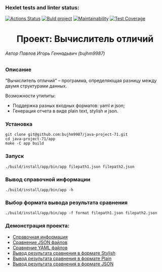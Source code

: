 ### Hexlet tests and linter status:
[![Actions Status](https://github.com/bujhm9987/java-project-71/workflows/hexlet-check/badge.svg)](https://github.com/bujhm9987/java-project-71/actions)
[![Buld project](https://github.com/bujhm9987/java-project-71/actions/workflows/build-project.yml/badge.svg)](https://github.com/bujhm9987/java-project-71/actions/workflows/build-project.yml)
[![Maintainability](https://api.codeclimate.com/v1/badges/f7fa7500da7795985b3a/maintainability)](https://codeclimate.com/github/bujhm9987/java-project-71/maintainability)
[![Test Coverage](https://api.codeclimate.com/v1/badges/f7fa7500da7795985b3a/test_coverage)](https://codeclimate.com/github/bujhm9987/java-project-71/test_coverage)

<h1 align="center">Проект: Вычислитель отличий</h1>

###### Автор Павлов Игорь Геннадьвич (bujhm9987) 

### Описание

"Вычислитель отличий" – программа, определяющая разницу между двумя структурами данных.

Возможности утилиты:
* Поддержка разных входных форматов: yaml и json;
* Генерация отчета в виде plain text, stylish и json.

### Установка

    git clone git@github.com:bujhm9987/java-project-71.git
    cd java-project-71/app
    make -C app build

### Запуск

    ./build/install/app/bin/app filepath1.json filepath2.json


### Вывод справочной информации

    ./build/install/app/bin/app -h

### Выбор формата вывода результата сравнения

    ./build/install/app/bin/app -f format filepath1.json filepath2.json

### Демонстрация проекта:

* [Справочная информация](https://asciinema.org/a/xOJ0VfuFogpRlHtzJfCEcaAN9)
* [Сравнение JSON файлов](https://asciinema.org/a/XwAyq0fqSfqelW0aSDdEsUWHG)
* [Сравнение YAML файлов](https://asciinema.org/a/5BJBV4bKo8pWY57IMSEn0gGdo)
* [Вывод результата сравнения в формате Stylish](https://asciinema.org/a/8Hwqi12QMEXv6L7cchxAT7LlJ)
* [Вывод результата сравнения в формате Plain](https://asciinema.org/a/uxXE2XLm4IeNcdO2JZxBR49MA)
* [Вывод результата сравнения в формате JSON](https://asciinema.org/a/346O6w6quHyndP1K4whhpj0O9)

